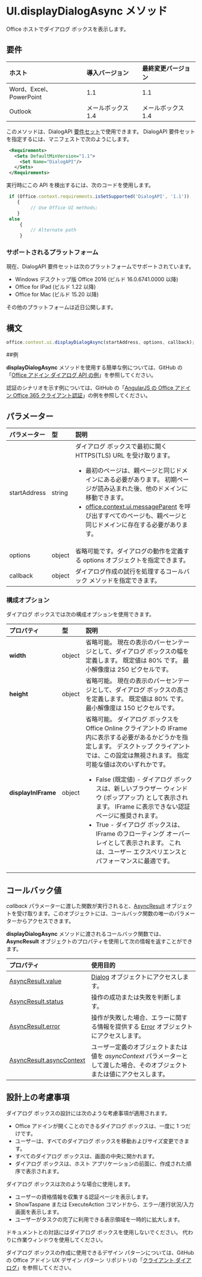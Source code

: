# UI.displayDialogAsync メソッド

Office ホストでダイアログ ボックスを表示します。 

## 要件

|ホスト|導入バージョン|最終変更バージョン|
|:---------------|:--------|:----------|
|Word、Excel、PowerPoint|1.1|1.1|
|Outlook|メールボックス 1.4|メールボックス 1.4|

このメソッドは、DialogAPI [要件セット](../../docs/overview/specify-office-hosts-and-api-requirements.md)で使用できます。 DialogAPI 要件セットを指定するには、マニフェストで次のようにします。

```xml
 <Requirements> 
   <Sets DefaultMinVersion="1.1"> 
     <Set Name="DialogAPI"/> 
   </Sets> 
 </Requirements> 

```

実行時にこの API を検出するには、次のコードを使用します。

```js
 if (Office.context.requirements.isSetSupported('DialogAPI', '1.1')) 
    {  
         // Use Office UI methods; 
    } 
 else 
     { 
         // Alternate path 
     } 
```



### サポートされるプラットフォーム
現在、DialogAPI 要件セットは次のプラットフォームでサポートされています。

  - Windows デスクトップ版 Office 2016 (ビルド 16.0.6741.0000 以降)
  - Office for IPad (ビルド 1.22 以降)
  - Office for Mac (ビルド 15.20 以降) 

その他のプラットフォームは近日公開します。 

## 構文

```js
office.context.ui.displayDialogAsync(startAddress, options, callback);
```
##例

**displayDialogAsync** メソッドを使用する簡単な例については、GitHub の「[Office アドイン ダイアログ API の例](https://github.com/OfficeDev/Office-Add-in-Dialog-API-Simple-Example/)」を参照してください。

認証のシナリオを示す例については、GitHub の「[AngularJS の Office アドイン Office 365 クライアント認証](https://github.com/OfficeDev/Word-Add-in-AngularJS-Client-OAuth)」の例を参照してください。

 
## パラメーター

| パラメーター    | 型   |説明|
|:---------------|:--------|:----------|
|startAddress|string|ダイアログ ボックスで最初に開く HTTPS(TLS) URL を受け取ります。 <ul><li>最初のページは、親ページと同じドメインにある必要があります。 初期ページが読み込まれた後、他のドメインに移動できます。</li><li>[office.context.ui.messageParent](officeui.messageparent.md) を呼び出すすべてのページも、親ページと同じドメインに存在する必要があります。</li></ul>|
|options|object|省略可能です。ダイアログの動作を定義する options オブジェクトを指定できます。|
|callback|object|ダイアログ作成の試行を処理するコールバック メソッドを指定できます。|
    
### 構成オプション
ダイアログ ボックスでは次の構成オプションを使用できます。


| プロパティ     | 型   |説明|
|:---------------|:--------|:----------|
|**width**|object|省略可能。 現在の表示のパーセンテージとして、ダイアログ ボックスの幅を定義します。 既定値は 80% です。 最小解像度は 250 ピクセルです。|
|**height**|object|省略可能。 現在の表示のパーセンテージとして、ダイアログ ボックスの高さを定義します。 既定値は 80% です。 最小解像度は 150 ピクセルです。|
|**displayInIFrame**|object|省略可能。 ダイアログ ボックスを Office Online クライアントの IFrame 内に表示する必要があるかどうかを指定します。 デスクトップ クライアントでは、この設定は無視されます。 指定可能な値は次のいずれかです。<ul><li>False (既定値) - ダイアログ ボックスは、新しいブラウザー ウィンドウ (ポップアップ) として表示されます。 IFrame に表示できない認証ページに推奨されます。 </li><li>True - ダイアログ ボックスは、IFrame のフローティング オーバーレイとして表示されます。 これは、ユーザー エクスペリエンスとパフォーマンスに最適です。</li>|


## コールバック値
_callback_ パラメーターに渡した関数が実行されると、[AsyncResult](../../reference/shared/asyncresult.md) オブジェクトを受け取ります。このオブジェクトには、コールバック関数の唯一のパラメーターからアクセスできます。

**displayDialogAsync** メソッドに渡されるコールバック関数では、**AsyncResult** オブジェクトのプロパティを使用して次の情報を返すことができます。



|**プロパティ**|**使用目的**|
|:-----|:-----|
|[AsyncResult.value](../../reference/shared/asyncresult.value.md)|[Dialog](../../reference/shared/officeui.dialog.md) オブジェクトにアクセスします。|
|[AsyncResult.status](../../reference/shared/asyncresult.status.md)|操作の成功または失敗を判断します。|
|[AsyncResult.error](../../reference/shared/asyncresult.error.md)|操作が失敗した場合、エラーに関する情報を提供する [Error](../../reference/shared/error.md) オブジェクトにアクセスします。|
|[AsyncResult.asyncContext](../../reference/shared/asyncresult.asynccontext.md)|ユーザー定義のオブジェクトまたは値を _asyncContext_ パラメーターとして渡した場合、そのオブジェクトまたは値にアクセスします。|


## 設計上の考慮事項
ダイアログ ボックスの設計には次のような考慮事項が適用されます。

- Office アドインが開くことのできるダイアログ ボックスは、一度に 1 つだけです。
- ユーザーは、すべてのダイアログ ボックスを移動およびサイズ変更できます。
- すべてのダイアログ ボックスは、画面の中央に開かれます。
- ダイアログ ボックスは、ホスト アプリケーションの前面に、作成された順序で表示されます。

ダイアログ ボックスは次のような場合に使用します。

- ユーザーの資格情報を収集する認証ページを表示します。
- ShowTaspane または ExecuteAction コマンドから、エラー/進行状況/入力画面を表示します。
- ユーザーがタスクの完了に利用できる表示領域を一時的に拡大します。

ドキュメントとの対話にはダイアログ ボックスを使用しないでください。 代わりに作業ウィンドウを使用してください。 

ダイアログ ボックスの作成に使用できるデザイン パターンについては、GitHub の Office アドイン UX デザイン パターン リポジトリの「[クライアント ダイアログ](https://github.com/OfficeDev/Office-Add-in-UX-Design-Patterns/blob/master/Patterns/Client_Dialog.md)」を参照してください。
